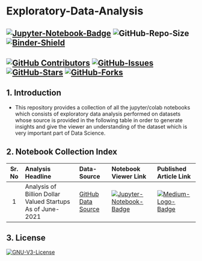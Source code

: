 # Exploratory-Data-Analysis  
[![Jupyter-Notebook-Badge](https://img.shields.io/badge/Jupyter-F37626.svg?&style=for-the-badge&logo=Jupyter&logoColor=white)](https://jupyter.org/) ![GitHub-Repo-Size](https://img.shields.io/github/repo-size/strikersps/Exploratory-Data-Analysis?color=%23FF0000&style=for-the-badge) [![Binder-Shield](https://mybinder.org/badge_logo.svg)](https://mybinder.org/v2/gh/strikersps/Exploratory-Data-Analysis/HEAD)  
-------------------------------------------------------------------
[![GitHub Contributors](https://img.shields.io/github/contributors/strikersps/Exploratory-Data-Analysis)](https://github.com/strikersps/Exploratory-Data-Analysis/graphs/contributors) [![GitHub-Issues](https://img.shields.io/github/issues/strikersps/Exploratory-Data-Analysis?style=flat-square)](https://github.com/strikersps/Exploratory-Data-Analysis/issues) [![GitHub-Stars](https://img.shields.io/github/stars/strikersps/Exploratory-Data-Analysis?style=flat-square)](https://github.com/strikersps/Exploratory-Data-Analysis/stargazers) [![GitHub-Forks](https://img.shields.io/github/stars/strikersps/Exploratory-Data-Analysis?style=flat-square)](https://github.com/strikersps/Exploratory-Data-Analysis/network/members)  
-------------------------------------------------------------------
## **1. Introduction**

- This repository provides a collection of all the jupyter/colab notebooks which consists of exploratory data analysis performed on datasets whose source is provided in the following table in order to generate insights and give the viewer an understanding of the dataset which is very important part of Data Science.  

## **2. Notebook Collection Index**  
|Sr. No| Analysis Headline | Data-Source | Notebook Viewer Link | Published Article Link|  
|:-----:|:----------------------|:----------------|:-----------------|:------------------|  
1 | Analysis of Billion Dollar Valued Startups As of June-2021 |[GitHub Data Source](https://github.com/strikersps/Exploratory-Data-Analysis/tree/main/Analysis-of-Startups-As-of-June-2021/Datasets) | [![Jupyter-Notebook-Badge](	https://img.shields.io/badge/Jupyter-F37626.svg?&style=for-the-badge&logo=Jupyter&logoColor=white)](https://nbviewer.jupyter.org/github/strikersps/Exploratory-Data-Analysis/blob/main/Analysis-of-Startups-As-of-June-2021/unicorn_startups_exploratory_analysis_june_2021.ipynb)| [![Medium-Logo-Badge](https://img.shields.io/badge/Medium-12100E?style=for-the-badge&logo=medium&logoColor=white)](https://striker-786.medium.com/analysis-of-startup-industry-as-of-june-2021-683e1b213a5c?source=your_stories_page-------------------------------------)  

## **3. License**  
[![GNU-V3-License](https://img.shields.io/github/license/strikersps/Exploratory-Data-Analysis?color=red&style=for-the-badge)](https://github.com/strikersps/Exploratory-Data-Analysis/blob/main/LICENSE)  
